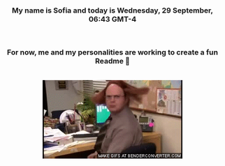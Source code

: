 


<div align="center">
<h3 >My name is Sofia and today is Wednesday, 29 September, 06:43 GMT-4</h3><br>
<h3 >For now, me and my personalities are working to create a fun Readme 👋
</h3><br>
<img src='img/dwight.gif' alt='working...'/>
</div>
